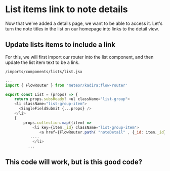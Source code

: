 # List items link to note details

Now that we've added a details page, we want to be able to access it. Let's turn the note titles in the list on our homepage into links to the detail view.

## Update lists items to include a link

For this, we will first import our router into the list component, and then update the list item text to be a link.

``` /imports/components/lists/list.jsx ```

```js
...
import { FlowRouter } from 'meteor/kadira:flow-router'

export const List = (props) => {
	return props.subsReady? <ul className="list-group">
    <li className="list-group-item">
      <SingleFieldSubmit {...props} />
    </li>
    { 
    	props.collection.map((item) =>
    		<li key={item._id} className="list-group-item">
    		   <a href={FlowRouter.path( "noteDetail" , {_id: item._id})}>{item.title}</a> 
           ....
    		</li>
          ...
```

## This code will work, but is this good code?